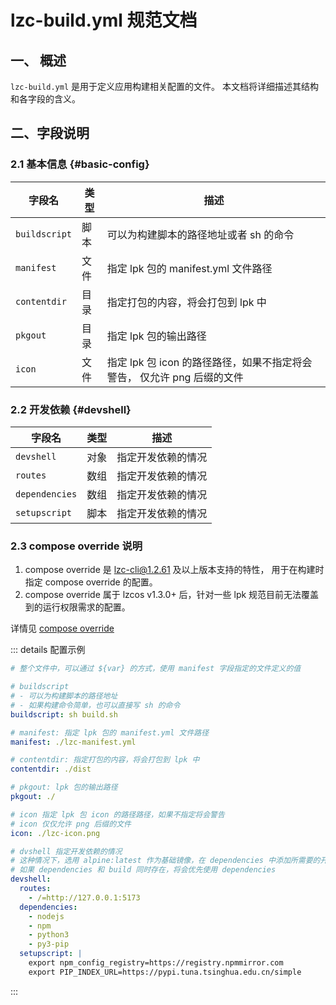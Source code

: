 # lzc-build.yml 规范文档

## 一、 概述

`lzc-build.yml` 是用于定义应用构建相关配置的文件。 本文档将详细描述其结构和各字段的含义。

## 二、字段说明
### 2.1 基本信息 {#basic-config}

| 字段名 | 类型 | 描述 |
| ---- | ---- | ---- |
| `buildscript` | 脚本 | 可以为构建脚本的路径地址或者 sh 的命令 |
| `manifest` | 文件 | 指定 lpk 包的 manifest.yml 文件路径 |
| `contentdir` | 目录 | 指定打包的内容，将会打包到 lpk 中 |
| `pkgout` | 目录 | 指定 lpk 包的输出路径 |
| `icon` | 文件 | 指定 lpk 包 icon 的路径路径，如果不指定将会警告， 仅允许 png 后缀的文件 |

### 2.2 开发依赖 {#devshell}
| 字段名 | 类型 | 描述 |
| ---- | ---- | ---- |
| `devshell` | 对象 | 指定开发依赖的情况 |
| `routes` | 数组 | 指定开发依赖的情况 |
| `dependencies` | 数组 | 指定开发依赖的情况 |
| `setupscript` | 脚本 | 指定开发依赖的情况 |

### 2.3 compose override 说明

1. compose override 是 lzc-cli@1.2.61 及以上版本支持的特性， 用于在构建时指定 compose override 的配置。
2. compose override 属于 lzcos v1.3.0+ 后，针对一些 lpk 规范目前无法覆盖到的运行权限需求的配置。

详情见 [compose override](../advanced-compose-override.md)




::: details 配置示例
```yml
# 整个文件中，可以通过 ${var} 的方式，使用 manifest 字段指定的文件定义的值

# buildscript
# - 可以为构建脚本的路径地址
# - 如果构建命令简单，也可以直接写 sh 的命令
buildscript: sh build.sh

# manifest: 指定 lpk 包的 manifest.yml 文件路径
manifest: ./lzc-manifest.yml

# contentdir: 指定打包的内容，将会打包到 lpk 中
contentdir: ./dist

# pkgout: lpk 包的输出路径
pkgout: ./

# icon 指定 lpk 包 icon 的路径路径，如果不指定将会警告
# icon 仅仅允许 png 后缀的文件
icon: ./lzc-icon.png

# dvshell 指定开发依赖的情况
# 这种情况下，选用 alpine:latest 作为基础镜像，在 dependencies 中添加所需要的开发依赖即可
# 如果 dependencies 和 build 同时存在，将会优先使用 dependencies
devshell:
  routes:
    - /=http://127.0.0.1:5173
  dependencies:
    - nodejs
    - npm
    - python3
    - py3-pip
  setupscript: |
    export npm_config_registry=https://registry.npmmirror.com
    export PIP_INDEX_URL=https://pypi.tuna.tsinghua.edu.cn/simple
```
:::
